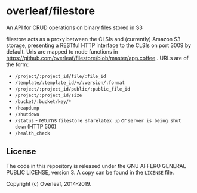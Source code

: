 overleaf/filestore
====================

An API for CRUD operations on binary files stored in S3

filestore acts as a proxy between the CLSIs and (currently) Amazon S3 storage, presenting a RESTful HTTP interface to the CLSIs on port 3009 by default. Urls are mapped to node functions in https://github.com/overleaf/filestore/blob/master/app.coffee . URLs are of the form:

* `/project/:project_id/file/:file_id`
* `/template/:template_id/v/:version/:format`
* `/project/:project_id/public/:public_file_id`
* `/project/:project_id/size`
* `/bucket/:bucket/key/*`
* `/heapdump`
* `/shutdown`
* `/status` - returns `filestore sharelatex up` or `server is being shut down` (HTTP 500)
* `/health_check` 

License
-------

The code in this repository is released under the GNU AFFERO GENERAL PUBLIC LICENSE, version 3. A copy can be found in the `LICENSE` file.

Copyright (c) Overleaf, 2014-2019.
